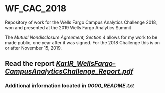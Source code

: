 # WF_CAC_2018
Repository of work for the Wells Fargo Campus Analytics Challenge 2018, won and presented at the 2019 Wells Fargo Analytics Summit

The *Mutual Nondisclosure Agreement, Section 4* allows for my work to be made public, one year after it was signed. For the 2018 Challenge this is on or after November 15, 2019.

## Read the report *[KarlR_WellsFargo-CampusAnalyticsChallenge_Report.pdf]()*
### Additional information located in *0000_README.txt*

